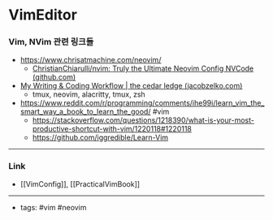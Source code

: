 # VimEditor 

### Vim, NVim 관련 링크들
- https://www.chrisatmachine.com/neovim/
   - [ChristianChiarulli/nvim: Truly the Ultimate Neovim Config NVCode (github.com)](https://github.com/ChristianChiarulli/nvim)
- [My Writing & Coding Workflow | the cedar ledge (jacobzelko.com)](http://jacobzelko.com/workflow/)
   - tmux, neovim, alacritty, tmux, zsh
- https://www.reddit.com/r/programming/comments/ihe99i/learn_vim_the_smart_way_a_book_to_learn_the_good/ #vim 
	- https://stackoverflow.com/questions/1218390/what-is-your-most-productive-shortcut-with-vim/1220118#1220118
	- https://github.com/iggredible/Learn-Vim 
----
### Link
- [[VimConfig]], [[PracticalVimBook]]
----
- tags: #vim #neovim 